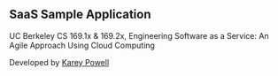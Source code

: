 ## SaaS Sample Application

UC Berkeley CS 169.1x & 169.2x, Engineering Software as a Service: An 
Agile Approach Using Cloud Computing

Developed by [Karey Powell](http://kareypowell.com)